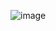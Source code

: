 ![image](https://github.com/alberthosc/Automacao-Industrial/assets/53822577/7230e7c5-a3b6-4975-82de-12a803baac51)
